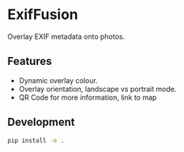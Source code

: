 # ExifFusion

Overlay EXIF metadata onto photos.

## Features
- Dynamic overlay colour.
- Overlay orientation, landscape vs portrait mode.
- QR Code for more information, link to map

## Development
```bash
pip install -e .
```
